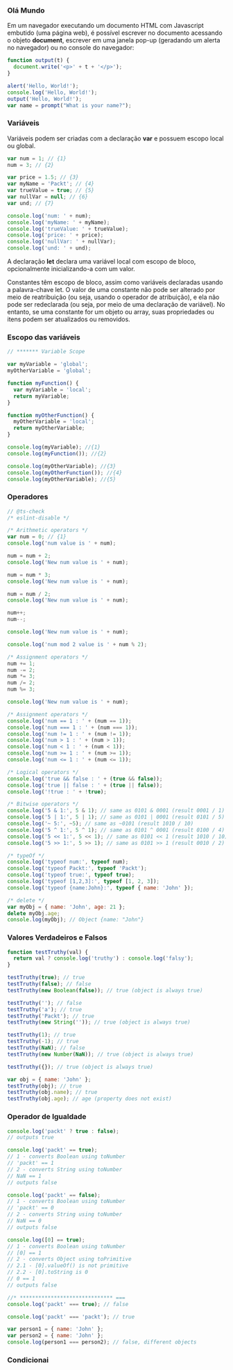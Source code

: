 
### Olá Mundo

Em um navegador executando um documento HTML com Javascript embutido (uma página web), é possível escrever no documento acessando o objeto **document**, escrever em uma janela pop-up (geradando um alerta no navegador) ou no console do navegador:

```js
function output(t) {
  document.write('<p>' + t + '</p>');
}

alert('Hello, World!');
console.log('Hello, World!');
output('Hello, World!');
var name = prompt("What is your name?");
```



### Variáveis

Variáveis podem ser criadas com a declaração **var** e possuem escopo local ou global. 

```js
var num = 1; // {1}
num = 3; // {2}

var price = 1.5; // {3}
var myName = 'Packt'; // {4}
var trueValue = true; // {5}
var nullVar = null; // {6}
var und; // {7}

console.log('num: ' + num);
console.log('myName: ' + myName);
console.log('trueValue: ' + trueValue);
console.log('price: ' + price);
console.log('nullVar: ' + nullVar);
console.log('und: ' + und);
```


A declaração **let** declara uma variável local com escopo de bloco, opcionalmente inicializando-a com um valor.

Constantes têm escopo de bloco, assim como variáveis declaradas usando a palavra-chave let. O valor de uma constante não pode ser alterado por meio de reatribuição (ou seja, usando o operador de atribuição), e ela não pode ser redeclarada (ou seja, por meio de uma declaração de variável). No entanto, se uma constante for um objeto ou array, suas propriedades ou itens podem ser atualizados ou removidos.

### Escopo das variáveis

```js
// ******* Variable Scope

var myVariable = 'global';
myOtherVariable = 'global';

function myFunction() {
  var myVariable = 'local';
  return myVariable;
}

function myOtherFunction() {
  myOtherVariable = 'local';
  return myOtherVariable;
}

console.log(myVariable); //{1}
console.log(myFunction()); //{2}

console.log(myOtherVariable); //{3}
console.log(myOtherFunction()); //{4}
console.log(myOtherVariable); //{5}
```


### Operadores

```js
// @ts-check
/* eslint-disable */

/* Arithmetic operators */
var num = 0; // {1}
console.log('num value is ' + num);

num = num + 2;
console.log('New num value is ' + num);

num = num * 3;
console.log('New num value is ' + num);

num = num / 2;
console.log('New num value is ' + num);

num++;
num--;

console.log('New num value is ' + num);

console.log('num mod 2 value is ' + num % 2);

/* Assignment operators */
num += 1;
num -= 2;
num *= 3;
num /= 2;
num %= 3;

console.log('New num value is ' + num);

/* Assignment operators */
console.log('num == 1 : ' + (num == 1));
console.log('num === 1 : ' + (num === 1));
console.log('num != 1 : ' + (num != 1));
console.log('num > 1 : ' + (num > 1));
console.log('num < 1 : ' + (num < 1));
console.log('num >= 1 : ' + (num >= 1));
console.log('num <= 1 : ' + (num <= 1));

/* Logical operators */
console.log('true && false : ' + (true && false));
console.log('true || false : ' + (true || false));
console.log('!true : ' + !true);

/* Bitwise operators */
console.log('5 & 1:', 5 & 1); // same as 0101 & 0001 (result 0001 / 1)
console.log('5 | 1:', 5 | 1); // same as 0101 | 0001 (result 0101 / 5)
console.log('~ 5:', ~5); // same as ~0101 (result 1010 / 10)
console.log('5 ^ 1:', 5 ^ 1); // same as 0101 ^ 0001 (result 0100 / 4)
console.log('5 << 1:', 5 << 1); // same as 0101 << 1 (result 1010 / 10)
console.log('5 >> 1:', 5 >> 1); // same as 0101 >> 1 (result 0010 / 2)

/* typeOf */
console.log('typeof num:', typeof num);
console.log('typeof Packt:', typeof 'Packt');
console.log('typeof true:', typeof true);
console.log('typeof [1,2,3]:', typeof [1, 2, 3]);
console.log('typeof {name:John}:', typeof { name: 'John' });

/* delete */
var myObj = { name: 'John', age: 21 };
delete myObj.age;
console.log(myObj); // Object {name: "John"}
```

### Valores Verdadeiros e Falsos

```js
function testTruthy(val) {
  return val ? console.log('truthy') : console.log('falsy');
}

testTruthy(true); // true
testTruthy(false); // false
testTruthy(new Boolean(false)); // true (object is always true)

testTruthy(''); // false
testTruthy('a'); // true
testTruthy('Packt'); // true
testTruthy(new String('')); // true (object is always true)

testTruthy(1); // true
testTruthy(-1); // true
testTruthy(NaN); // false
testTruthy(new Number(NaN)); // true (object is always true)

testTruthy({}); // true (object is always true)

var obj = { name: 'John' };
testTruthy(obj); // true
testTruthy(obj.name); // true
testTruthy(obj.age); // age (property does not exist)
```

### Operador de Igualdade

```js
console.log('packt' ? true : false);
// outputs true

console.log('packt' == true);
// 1 - converts Boolean using toNumber
// 'packt' == 1
// 2 - converts String using toNumber
// NaN == 1
// outputs false

console.log('packt' == false);
// 1 - converts Boolean using toNumber
// 'packt' == 0
// 2 - converts String using toNumber
// NaN == 0
// outputs false

console.log([0] == true);
// 1 - converts Boolean using toNumber
// [0] == 1
// 2 - converts Object using toPrimitive
// 2.1 - [0].valueOf() is not primitive
// 2.2 - [0].toString is 0
// 0 == 1
// outputs false

//* ****************************** ===
console.log('packt' === true); // false

console.log('packt' === 'packt'); // true

var person1 = { name: 'John' };
var person2 = { name: 'John' };
console.log(person1 === person2); // false, different objects
```

### Condicionai